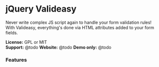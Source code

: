jQuery Valideasy 
================

Never write complex JS script again to handle your form validation rules! With Valideasy, everything's done via HTML attributes added to your form fields.

**License:** GPL or MIT  
**Support:** @todo
**Website:** @todo
**Demo only:** @todo

### Features 
